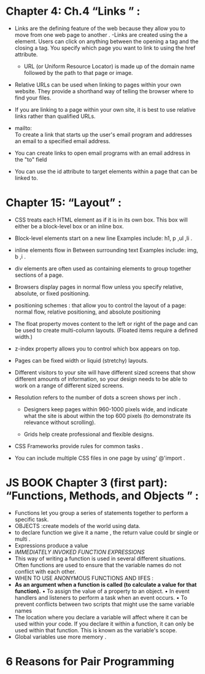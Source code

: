# Chapter 4: Ch.4 “Links ” :
- Links are the defining feature of the web because they allow you to move from one web page to another .
-Links are created using the a element. Users can click on anything between the opening a tag and the closing 
  a tag. You specify which page you want to link to using the href attribute.
  -  URL (or Uniform Resource Locator) is made up of the domain name followed by the path to that page or image.
- Relative URLs can be used when linking to pages within your own website. They provide a shorthand way of telling the browser where to find your files.
- If you are linking to a page within your own site, it is best to use relative links rather than qualified URLs.

- mailto:<br> To create a link that starts up the user's email program and addresses an email to a specified email address.
- You can create links to open email programs with an  email address in the "to" field

- You can use the id attribute to target elements within a page that can be linked to.
# Chapter 15: “Layout” :
- CSS treats each HTML element as if it is in its own box. This box will either be a block-level box or an inline box.
- Block-level elements start on a new line Examples include: h1, p ,ul ,li .
- inline elements flow in Between surrounding text Examples include: img, b ,i .


- div  elements are often used as containing elements to group together sections of a page.

- Browsers display pages in normal flow unless you specify relative, absolute, or fixed positioning.
-  positioning schemes : that allow you to control the layout of a page: normal flow, relative positioning, and absolute positioning
  - The   float property moves content to the left or right of the page and can be used to create multi-column layouts. (Floated items require a defined width.)
  - z-index property allows you to control which box appears on top.

  - Pages can be fixed width or liquid (stretchy) layouts.
-  Different visitors to your site will have different sized screens that show different amounts of information, so your design needs to be able to work on a range of different sized screens.
- Resolution refers to the number of dots a screen shows per inch .
  - Designers keep pages within 960-1000 pixels wide, and indicate what the site is about within the top 600 pixels (to demonstrate its relevance without scrolling).

  - Grids help create professional and flexible designs.
 - CSS Frameworks provide rules for common tasks .
 - You can include multiple CSS files in one page by using' @'import .
 # JS BOOK Chapter 3 (first part): “Functions, Methods, and Objects ” :
 - Functions let you group a series of statements together to perform a specific task. 
 - OBJECTS :create models of the world using data.
 - to declare function we give it a name , the return value could br single or multi .
 - Expressions produce a value
- *IMMEDIATELY INVOKED FUNCTION EXPRESSIONS*
- This way of writing a function is used in several different situations. Often functions are used to ensure that the variable names do not conflict with each other.
- WHEN TO USE ANONYMOUS FUNCTIONS AND llFES :
- **As an argument when a function is called (to calculate a value for that function).** 
• To assign the value of a property to an object. 
• In event handlers and listeners to perform a task when an event occurs. 
• To prevent conflicts between two scripts that might use the same variable names 
- The location where you declare a variable will affect where it can be used within your code. If you declare it within a function, it can only be used within that function. This is known as the variable's scope. 
- Global variables use more memory .
# 6 Reasons for Pair Programming

  



